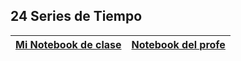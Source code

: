 ## 24  Series de Tiempo

| [Mi Notebook de clase](My_notebooks/24_Series_tiempo.ipynb)  |  [Notebook del profe](/Notebooks/24_datetime.ipynb) |
|---------| ----:|

### 